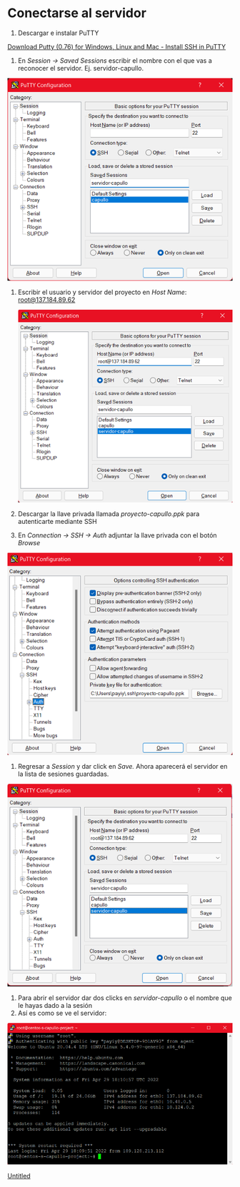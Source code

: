 # Conectarse al servidor

1. Descargar e instalar PuTTY 

[Download Putty (0.76) for Windows, Linux and Mac - Install SSH in PuTTY](https://www.puttygen.com/download-putty)

1. En *Session → Saved Sessions* escribir el nombre con el que vas a reconocer el servidor. Ej. servidor-capullo.

![Untitled](Conectarse%20al%20servidor%20b1c883942674456e87cbb250e7283227/Untitled.png)

1. Escribir el usuario y servidor del proyecto en *Host Name*: [root@137.184.89.62](mailto:root@137.184.89.62)
    
    ![Untitled](Conectarse%20al%20servidor%20b1c883942674456e87cbb250e7283227/Untitled%201.png)
    
2. Descargar la llave privada llamada *proyecto-capullo.ppk* para autenticarte mediante SSH

1. En *Connection → SSH → Auth* adjuntar la llave privada con el botón *Browse*

![Untitled](Conectarse%20al%20servidor%20b1c883942674456e87cbb250e7283227/Untitled%202.png)

1. Regresar a *Session* y dar click en *Save.* Ahora aparecerá el servidor en la lista de sesiones guardadas.

![Untitled](Conectarse%20al%20servidor%20b1c883942674456e87cbb250e7283227/Untitled%203.png)

1. Para abrir el servidor dar dos clicks en *servidor-capullo* o el nombre que le hayas dado a la sesión
2. Así es como se ve el servidor:

![Untitled](Conectarse%20al%20servidor%20b1c883942674456e87cbb250e7283227/Untitled%204.png)

[Untitled](Conectarse%20al%20servidor%20b1c883942674456e87cbb250e7283227/Untitled%20Database%20b1051a9614b44b26b832b6c480794638.csv)